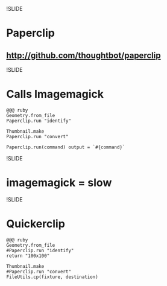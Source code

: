 !SLIDE
# Paperclip
## http://github.com/thoughtbot/paperclip

!SLIDE
# Calls Imagemagick
    @@@ ruby
    Geometry.from_file
    Paperclip.run "identify"

    Thumbnail.make
    Paperclip.run "convert"

    Paperclip.run(command) output = `#{command}`

!SLIDE 
# imagemagick = slow

!SLIDE
# Quickerclip
    @@@ ruby
    Geometry.from_file
    #Paperclip.run "identify"
    return "100x100"

    Thumbnail.make
    #Paperclip.run "convert"
    FileUtils.cp(fixture, destination)
